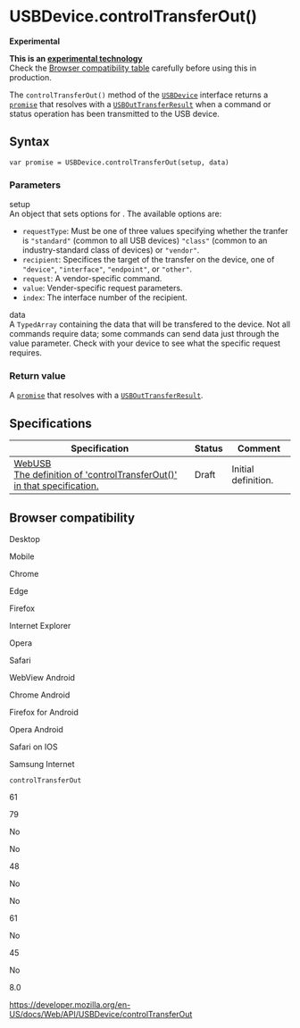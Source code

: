 USBDevice.controlTransferOut()
==============================

**Experimental**

**This is an [experimental technology](https://developer.mozilla.org/en-US/docs/MDN/Guidelines/Conventions_definitions#experimental)**  
Check the [Browser compatibility table](#browser_compatibility) carefully before using this in production.

The `controlTransferOut()` method of the [`USBDevice`](../usbdevice) interface returns a [`promise`](https://developer.mozilla.org/en-US/docs/Web/JavaScript/Reference/Global_Objects/Promise) that resolves with a [`USBOutTransferResult`](../usbouttransferresult) when a command or status operation has been transmitted to the USB device.

Syntax
------

    var promise = USBDevice.controlTransferOut(setup, data)

### Parameters

setup  
An object that sets options for . The available options are:

-   `requestType`: Must be one of three values specifying whether the tranfer is `"standard"` (common to all USB devices) `"class"` (common to an industry-standard class of devices) or `"vendor"`.
-   `recipient`: Specifices the target of the transfer on the device, one of `"device"`, `"interface"`, `"endpoint"`, or `"other"`.
-   `request`: A vendor-specific command.
-   `value`: Vender-specific request parameters.
-   `index`: The interface number of the recipient.

data  
A <span class="page-not-created">`TypedArray`</span> containing the data that will be transfered to the device. Not all commands require data; some commands can send data just through the value parameter. Check with your device to see what the specific request requires.

### Return value

A [`promise`](https://developer.mozilla.org/en-US/docs/Web/JavaScript/Reference/Global_Objects/Promise) that resolves with a [`USBOutTransferResult`](../usbouttransferresult).

Specifications
--------------

<table><thead><tr class="header"><th>Specification</th><th>Status</th><th>Comment</th></tr></thead><tbody><tr class="odd"><td><a href="https://wicg.github.io/webusb/#dom-usbdevice-controltransferout">WebUSB<br />
<span class="small">The definition of 'controlTransferOut()' in that specification.</span></a></td><td><span class="spec-draft">Draft</span></td><td>Initial definition.</td></tr></tbody></table>

Browser compatibility
---------------------

Desktop

Mobile

Chrome

Edge

Firefox

Internet Explorer

Opera

Safari

WebView Android

Chrome Android

Firefox for Android

Opera Android

Safari on IOS

Samsung Internet

`controlTransferOut`

61

79

No

No

48

No

No

61

No

45

No

8.0

<a href="https://developer.mozilla.org/en-US/docs/Web/API/USBDevice/controlTransferOut" class="_attribution-link">https://developer.mozilla.org/en-US/docs/Web/API/USBDevice/controlTransferOut</a>
